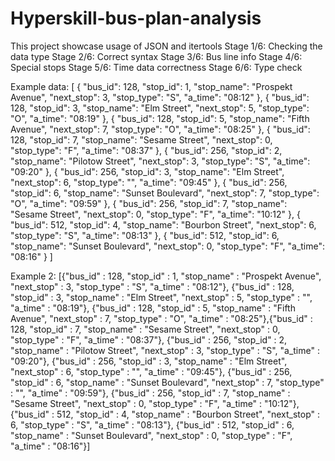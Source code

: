 # Hyperskill-bus-plan-analysis
This project showcase usage of JSON and itertools
Stage 1/6: Checking the data type
Stage 2/6: Correct syntax
Stage 3/6: Bus line info
Stage 4/6: Special stops
Stage 5/6: Time data correctness
Stage 6/6: Type check

Example data:
[
    {
        "bus_id": 128,
        "stop_id": 1,
        "stop_name": "Prospekt Avenue",
        "next_stop": 3,
        "stop_type": "S",
        "a_time": "08:12"
    },
    {
        "bus_id": 128,
        "stop_id": 3,
        "stop_name": "Elm Street",
        "next_stop": 5,
        "stop_type": "O",
        "a_time": "08:19"
    },
    {
        "bus_id": 128,
        "stop_id": 5,
        "stop_name": "Fifth Avenue",
        "next_stop": 7,
        "stop_type": "O",
        "a_time": "08:25"
    },
    {
        "bus_id": 128,
        "stop_id": 7,
        "stop_name": "Sesame Street",
        "next_stop": 0,
        "stop_type": "F",
        "a_time": "08:37"
    },
    {
        "bus_id": 256,
        "stop_id": 2,
        "stop_name": "Pilotow Street",
        "next_stop": 3,
        "stop_type": "S",
        "a_time": "09:20"
    },
    {
        "bus_id": 256,
        "stop_id": 3,
        "stop_name": "Elm Street",
        "next_stop": 6,
        "stop_type": "",
        "a_time": "09:45"
    },
    {
        "bus_id": 256,
        "stop_id": 6,
        "stop_name": "Sunset Boulevard",
        "next_stop": 7,
        "stop_type": "O",
        "a_time": "09:59"
    },
    {
        "bus_id": 256,
        "stop_id": 7,
        "stop_name": "Sesame Street",
        "next_stop": 0,
        "stop_type": "F",
        "a_time": "10:12"
    },
    {
        "bus_id": 512,
        "stop_id": 4,
        "stop_name": "Bourbon Street",
        "next_stop": 6,
        "stop_type": "S",
        "a_time": "08:13"
    },
    {
        "bus_id": 512,
        "stop_id": 6,
        "stop_name": "Sunset Boulevard",
        "next_stop": 0,
        "stop_type": "F",
        "a_time": "08:16"
    }
]

Example 2:
[{"bus_id" : 128, "stop_id" : 1, "stop_name" : "Prospekt Avenue", "next_stop" : 3, "stop_type" : "S", "a_time" : "08:12"}, {"bus_id" : 128, "stop_id" : 3, "stop_name" : "Elm Street", "next_stop" : 5, "stop_type" : "", "a_time" : "08:19"}, {"bus_id" : 128, "stop_id" : 5, "stop_name" : "Fifth Avenue", "next_stop" : 7, "stop_type" : "O", "a_time" : "08:25"},{"bus_id" : 128, "stop_id" : 7, "stop_name" : "Sesame Street", "next_stop" : 0, "stop_type" : "F", "a_time" : "08:37"}, {"bus_id" : 256, "stop_id" : 2, "stop_name" : "Pilotow Street", "next_stop" : 3, "stop_type" : "S", "a_time" : "09:20"}, {"bus_id" : 256, "stop_id" : 3, "stop_name" : "Elm Street", "next_stop" : 6, "stop_type" : "", "a_time" : "09:45"}, {"bus_id" : 256, "stop_id" : 6, "stop_name" : "Sunset Boulevard", "next_stop" : 7, "stop_type" : "", "a_time" : "09:59"}, {"bus_id" : 256, "stop_id" : 7, "stop_name" : "Sesame Street", "next_stop" : 0, "stop_type" : "F", "a_time" : "10:12"}, {"bus_id" : 512, "stop_id" : 4, "stop_name" : "Bourbon Street", "next_stop" : 6, "stop_type" : "S", "a_time" : "08:13"}, {"bus_id" : 512, "stop_id" : 6, "stop_name" : "Sunset Boulevard", "next_stop" : 0, "stop_type" : "F", "a_time" : "08:16"}]

